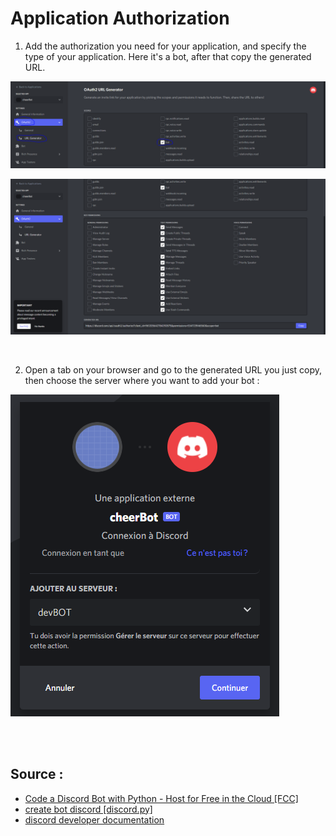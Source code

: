 # Application Authorization 

1. Add the authorization you need for your application, and specify the type of your application. Here it's a bot, after that copy the generated URL.

![image](step_1.PNG)

![image](step_2.PNG)

<br>

2. Open a tab on your browser and go to the generated URL you just copy, then choose the server where you want to add your bot :

![image](step_3.PNG)

<br>
<br>

## Source :

* [Code a Discord Bot with Python - Host for Free in the Cloud [FCC]](https://www.youtube.com/watch?v=SPTfmiYiuok)
* [create bot discord [discord.py]](https://discordpy.readthedocs.io/en/stable/discord.html)
* [discord developer documentation](https://discord.com/developers/docs/intro)